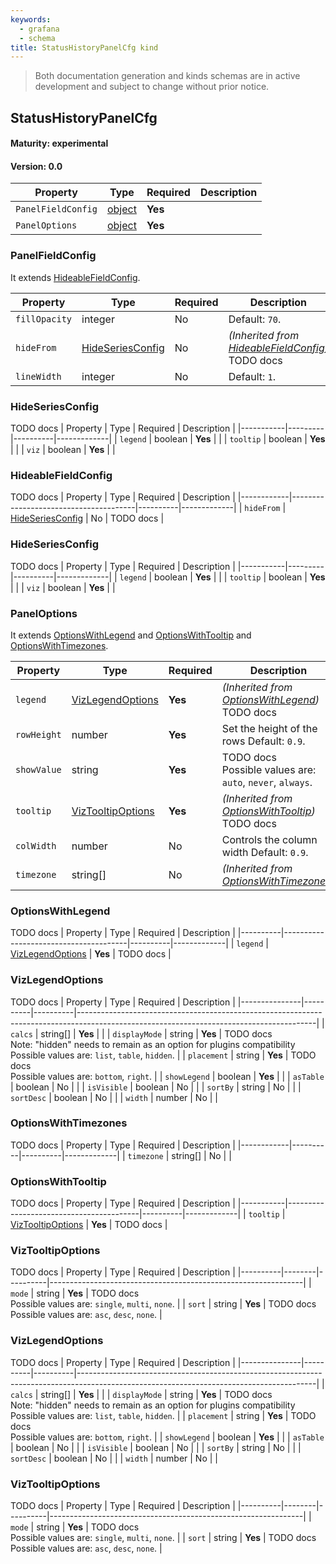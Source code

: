 ```yaml
---
keywords:
  - grafana
  - schema
title: StatusHistoryPanelCfg kind
---
```

> Both documentation generation and kinds schemas are in active development and subject to change without prior notice.

## StatusHistoryPanelCfg

#### Maturity: experimental
#### Version: 0.0



| Property           | Type                        | Required | Description |
|--------------------|-----------------------------|----------|-------------|
| `PanelFieldConfig` | [object](#panelfieldconfig) | **Yes**  |             |
| `PanelOptions`     | [object](#paneloptions)     | **Yes**  |             |

### PanelFieldConfig


It extends [HideableFieldConfig](#hideablefieldconfig).

| Property      | Type                                  | Required | Description                                                                  |
|---------------|---------------------------------------|----------|------------------------------------------------------------------------------|
| `fillOpacity` | integer                               | No       | Default: `70`.                                                               |
| `hideFrom`    | [HideSeriesConfig](#hideseriesconfig) | No       | *(Inherited from [HideableFieldConfig](#hideablefieldconfig))*<br/>TODO docs |
| `lineWidth`   | integer                               | No       | Default: `1`.                                                                |

### HideSeriesConfig

TODO docs
| Property  | Type    | Required | Description |
|-----------|---------|----------|-------------|
| `legend`  | boolean | **Yes**  |             |
| `tooltip` | boolean | **Yes**  |             |
| `viz`     | boolean | **Yes**  |             |

### HideableFieldConfig

TODO docs
| Property   | Type                                  | Required | Description |
|------------|---------------------------------------|----------|-------------|
| `hideFrom` | [HideSeriesConfig](#hideseriesconfig) | No       | TODO docs   |

### HideSeriesConfig

TODO docs
| Property  | Type    | Required | Description |
|-----------|---------|----------|-------------|
| `legend`  | boolean | **Yes**  |             |
| `tooltip` | boolean | **Yes**  |             |
| `viz`     | boolean | **Yes**  |             |

### PanelOptions


It extends [OptionsWithLegend](#optionswithlegend) and [OptionsWithTooltip](#optionswithtooltip) and [OptionsWithTimezones](#optionswithtimezones).

| Property    | Type                                    | Required | Description                                                                |
|-------------|-----------------------------------------|----------|----------------------------------------------------------------------------|
| `legend`    | [VizLegendOptions](#vizlegendoptions)   | **Yes**  | *(Inherited from [OptionsWithLegend](#optionswithlegend))*<br/>TODO docs   |
| `rowHeight` | number                                  | **Yes**  | Set the height of the rows Default: `0.9`.                                 |
| `showValue` | string                                  | **Yes**  | TODO docs<br/>Possible values are: `auto`, `never`, `always`.              |
| `tooltip`   | [VizTooltipOptions](#viztooltipoptions) | **Yes**  | *(Inherited from [OptionsWithTooltip](#optionswithtooltip))*<br/>TODO docs |
| `colWidth`  | number                                  | No       | Controls the column width Default: `0.9`.                                  |
| `timezone`  | string[]                                | No       | *(Inherited from [OptionsWithTimezones](#optionswithtimezones))*           |

### OptionsWithLegend

TODO docs
| Property | Type                                  | Required | Description |
|----------|---------------------------------------|----------|-------------|
| `legend` | [VizLegendOptions](#vizlegendoptions) | **Yes**  | TODO docs   |

### VizLegendOptions

TODO docs
| Property      | Type     | Required | Description                                                                                                                             |
|---------------|----------|----------|-----------------------------------------------------------------------------------------------------------------------------------------|
| `calcs`       | string[] | **Yes**  |                                                                                                                                         |
| `displayMode` | string   | **Yes**  | TODO docs<br/>Note: "hidden" needs to remain as an option for plugins compatibility<br/>Possible values are: `list`, `table`, `hidden`. |
| `placement`   | string   | **Yes**  | TODO docs<br/>Possible values are: `bottom`, `right`.                                                                                   |
| `showLegend`  | boolean  | **Yes**  |                                                                                                                                         |
| `asTable`     | boolean  | No       |                                                                                                                                         |
| `isVisible`   | boolean  | No       |                                                                                                                                         |
| `sortBy`      | string   | No       |                                                                                                                                         |
| `sortDesc`    | boolean  | No       |                                                                                                                                         |
| `width`       | number   | No       |                                                                                                                                         |

### OptionsWithTimezones

TODO docs
| Property   | Type     | Required | Description |
|------------|----------|----------|-------------|
| `timezone` | string[] | No       |             |

### OptionsWithTooltip

TODO docs
| Property  | Type                                    | Required | Description |
|-----------|-----------------------------------------|----------|-------------|
| `tooltip` | [VizTooltipOptions](#viztooltipoptions) | **Yes**  | TODO docs   |

### VizTooltipOptions

TODO docs
| Property | Type   | Required | Description                                                   |
|----------|--------|----------|---------------------------------------------------------------|
| `mode`   | string | **Yes**  | TODO docs<br/>Possible values are: `single`, `multi`, `none`. |
| `sort`   | string | **Yes**  | TODO docs<br/>Possible values are: `asc`, `desc`, `none`.     |

### VizLegendOptions

TODO docs
| Property      | Type     | Required | Description                                                                                                                             |
|---------------|----------|----------|-----------------------------------------------------------------------------------------------------------------------------------------|
| `calcs`       | string[] | **Yes**  |                                                                                                                                         |
| `displayMode` | string   | **Yes**  | TODO docs<br/>Note: "hidden" needs to remain as an option for plugins compatibility<br/>Possible values are: `list`, `table`, `hidden`. |
| `placement`   | string   | **Yes**  | TODO docs<br/>Possible values are: `bottom`, `right`.                                                                                   |
| `showLegend`  | boolean  | **Yes**  |                                                                                                                                         |
| `asTable`     | boolean  | No       |                                                                                                                                         |
| `isVisible`   | boolean  | No       |                                                                                                                                         |
| `sortBy`      | string   | No       |                                                                                                                                         |
| `sortDesc`    | boolean  | No       |                                                                                                                                         |
| `width`       | number   | No       |                                                                                                                                         |

### VizTooltipOptions

TODO docs
| Property | Type   | Required | Description                                                   |
|----------|--------|----------|---------------------------------------------------------------|
| `mode`   | string | **Yes**  | TODO docs<br/>Possible values are: `single`, `multi`, `none`. |
| `sort`   | string | **Yes**  | TODO docs<br/>Possible values are: `asc`, `desc`, `none`.     |


